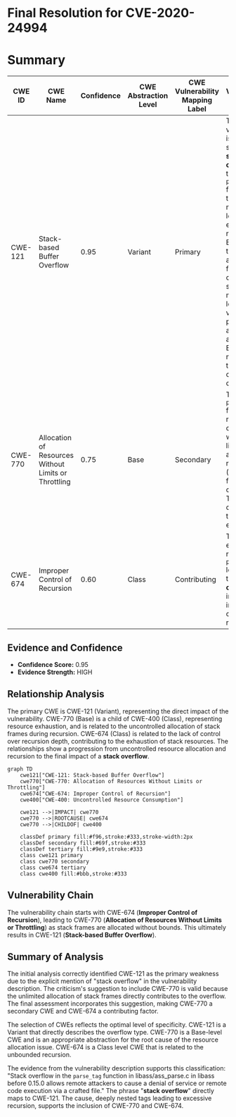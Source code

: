 # Final Resolution for CVE-2020-24994

# Summary
| CWE ID | CWE Name | Confidence | CWE Abstraction Level | CWE Vulnerability Mapping Label | CWE-Vulnerability Mapping Notes |
|---|---|---|---|---|---|
| CWE-121 | Stack-based Buffer Overflow | 0.95 | Variant | Primary | The vulnerability is specifically a **stack overflow** in the `parse_tag` function due to deeply nested tags leading to excessive recursion. Each nested tag results in a new function call, consuming stack memory for local variables, parameters, and return addresses. Excessive nesting fills the stack, causing an overflow. |
| CWE-770 | Allocation of Resources Without Limits or Throttling | 0.75 | Base | Secondary | The `parse_tag` function is recursively called without any limits in the amount of resources (stack frames) it can allocate. This directly contributes to the stack exhaustion. |
| CWE-674 | Improper Control of Recursion | 0.60 | Class | Contributing | The excessive recursion in `parse_tag` leading to the **stack overflow** indicates an improper control of recursion. |

## Evidence and Confidence

*   **Confidence Score:** 0.95
*   **Evidence Strength:** HIGH

## Relationship Analysis
The primary CWE is CWE-121 (Variant), representing the direct impact of the vulnerability. CWE-770 (Base) is a child of CWE-400 (Class), representing resource exhaustion, and is related to the uncontrolled allocation of stack frames during recursion. CWE-674 (Class) is related to the lack of control over recursion depth, contributing to the exhaustion of stack resources. The relationships show a progression from uncontrolled resource allocation and recursion to the final impact of a **stack overflow**.

```mermaid
graph TD
    cwe121["CWE-121: Stack-based Buffer Overflow"]
    cwe770["CWE-770: Allocation of Resources Without Limits or Throttling"]
    cwe674["CWE-674: Improper Control of Recursion"]
    cwe400["CWE-400: Uncontrolled Resource Consumption"]

    cwe121 -->|IMPACT| cwe770
    cwe770 -->|ROOTCAUSE| cwe674
    cwe770 -->|CHILDOF| cwe400
    
    classDef primary fill:#f96,stroke:#333,stroke-width:2px
    classDef secondary fill:#69f,stroke:#333
    classDef tertiary fill:#9e9,stroke:#333
    class cwe121 primary
    class cwe770 secondary
    class cwe674 tertiary
    class cwe400 fill:#bbb,stroke:#333
```

## Vulnerability Chain
The vulnerability chain starts with CWE-674 (**Improper Control of Recursion**), leading to CWE-770 (**Allocation of Resources Without Limits or Throttling**) as stack frames are allocated without bounds. This ultimately results in CWE-121 (**Stack-based Buffer Overflow**).

## Summary of Analysis
The initial analysis correctly identified CWE-121 as the primary weakness due to the explicit mention of "stack overflow" in the vulnerability description. The criticism's suggestion to include CWE-770 is valid because the unlimited allocation of stack frames directly contributes to the overflow. The final assessment incorporates this suggestion, making CWE-770 a secondary CWE and CWE-674 a contributing factor.

The selection of CWEs reflects the optimal level of specificity. CWE-121 is a Variant that directly describes the overflow type. CWE-770 is a Base-level CWE and is an appropriate abstraction for the root cause of the resource allocation issue. CWE-674 is a Class level CWE that is related to the unbounded recursion.

The evidence from the vulnerability description supports this classification: "Stack overflow in the `parse_tag` function in libass/ass_parse.c in libass before 0.15.0 allows remote attackers to cause a denial of service or remote code execution via a crafted file."
The phrase "**stack overflow**" directly maps to CWE-121. The cause, deeply nested tags leading to excessive recursion, supports the inclusion of CWE-770 and CWE-674.